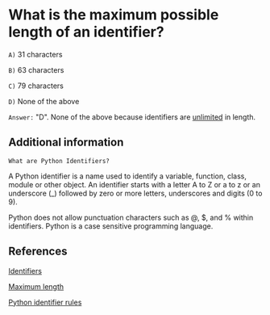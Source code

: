 # What is the maximum possible length of an identifier?

`A)` 31 characters

`B)` 63 characters

`C)` 79 characters

`D)` None of the above

`Answer:` "D". None of the above because identifiers are [unlimited](https://docs.python.org/2/reference/lexical_analysis.html#identifiers) in length.

## Additional information

`What are Python Identifiers?`

A Python identifier is a name used to identify a variable, function, class, module or other object. An identifier starts with a letter A to Z or a to z or an underscore (_) followed by zero or more letters, underscores and digits (0 to 9).

Python does not allow punctuation characters such as @, $, and % within identifiers. Python is a case sensitive programming language.

## References

[Identifiers](https://www.tutorialspoint.com/what-are-python-identifiers)

[Maximum length](https://stackoverflow.com/questions/16920835/what-is-the-maximum-length-for-an-attribute-name-in-python)

[Python identifier rules](https://www.askpython.com/python/python-identifiers-rules-best-practices)
